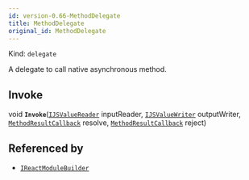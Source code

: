```yaml
---
id: version-0.66-MethodDelegate
title: MethodDelegate
original_id: MethodDelegate
---
```


Kind: `delegate`

A delegate to call native asynchronous method.

## Invoke
void **`Invoke`**([`IJSValueReader`](IJSValueReader) inputReader, [`IJSValueWriter`](IJSValueWriter) outputWriter, [`MethodResultCallback`](MethodResultCallback) resolve, [`MethodResultCallback`](MethodResultCallback) reject)





## Referenced by
- [`IReactModuleBuilder`](IReactModuleBuilder)
